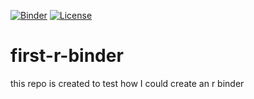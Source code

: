 <!-- badges: start -->
[![Binder](https://mybinder.org/badge_logo.svg)](https://mybinder.org/v2/gh/Bakinam/binder-first-r/master)
[![License](https://img.shields.io/badge/License-Apache%202.0-blue.svg)](https://opensource.org/licenses/Apache-2.0)
# first-r-binder
this repo is created to test how I could create an r binder
